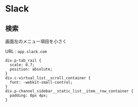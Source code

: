 # Slack

## 検索

画面左のメニュー項目を小さく

URL : `app.slack.com`

```
div.p-tab_rail {
  scale: 0.7;
  position: absolute;
}
div.c-virtual_list__scroll_container {
  font: -webkit-small-control;
}
div.p-channel_sidebar__static_list__item__row_container {
  padding: 0px 4px;
}
```

